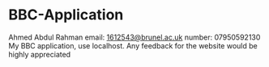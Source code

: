 # BBC-Application
Ahmed Abdul Rahman
email: 1612543@brunel.ac.uk
number: 07950592130
My BBC application, use localhost.
Any feedback for the website would be highly appreciated
